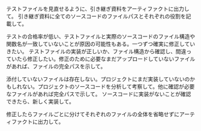 テストファイルを見直せるように、引き継ぎ資料をアーティファクトに出力して。
引き継ぎ資料に全てのソースコードのファイルパスとそれぞれの役割を記載して。

テストの合格率が低い、テストファイルと実際のソースコードのファイル構造や関数名が一致していないことが原因の可能性もある。一つずつ確実に修正していきたい。
テストファイルの実装が正しいか、ファイル構造から確認し、間違っていたら修正したい。修正のために必要なまだアップロードしていないファイルがあれば、ファイルの完全パスを示して。

添付していないファイルは存在しない。プロジェクトにまだ実装していないのかもしれない。プロジェクトのソースコードを分析して考察して。他に確認が必要なファイルがあれば完全パスで示して。
ソースコードに実装がないことが確認できたら、新しく実装して。

修正したらファイルごとに分けてそれぞれのファイルの全体を省略せずにアーティファクトに出力して。
